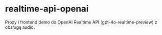 # realtime-api-openai
Proxy i frontend demo do OpenAI Realtime API (gpt-4o-realtime-preview) z obsługą audio.
